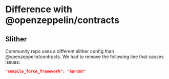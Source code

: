 # Difference with @openzeppelin/contracts

## Slither

Community repo uses a different slither config than @openzeppelin/contracts. 
We had to remove the following line that causes issues:

```json
"compile_force_framework": "hardat"
```

